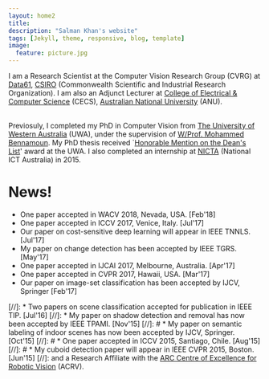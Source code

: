 ```yaml
---
layout: home2
title: 
description: "Salman Khan's website"
tags: [Jekyll, theme, responsive, blog, template]
image:
  feature: picture.jpg
---
```

I am a Research Scientist at the Computer Vision Research Group (CVRG) at [Data61](http://www.data61.csiro.au/), [CSIRO](http://www.csiro.au/) (Commonwealth Scientific and Industrial Research Organization). I am also an Adjunct Lecturer at [College of Electrical & Computer Science](https://cecs.anu.edu.au/) (CECS), [Australian National University](http://www.anu.edu.au/) (ANU).<br><br>


Previosuly, I completed my PhD in Computer Vision from [The University of Western Australia](http://www.uwa.edu.au/) (UWA), under the supervision of [W/Prof. Mohammed Bennamoun](http://staffhome.ecm.uwa.edu.au/~00051632/). My PhD thesis received `[Honorable Mention on the Dean's List](http://www.postgraduate.uwa.edu.au/students/funding/prizes/board-of-the-graduate-research-school-deans-list)' award at the UWA. I also completed an internship at [NICTA](https://en.wikipedia.org/wiki/NICTA) (National ICT Australia) in 2015. 

# News!

* One paper accepted in WACV 2018, Nevada, USA. [Feb'18]
* One paper accepted in ICCV 2017, Venice, Italy. [Jul'17]
* Our paper on cost-sensitive deep learning will appear in IEEE TNNLS. [Jul'17]
* My paper on change detection has been accepted by IEEE TGRS. [May'17]
* One paper accepted in IJCAI 2017, Melbourne, Australia. [Apr'17]
* One paper accepted in CVPR 2017, Hawaii, USA. [Mar'17]
* Our paper on image-set classification has been accepted by IJCV, Springer [Feb'17]

[//]: * Two papers on scene classification accepted for publication in IEEE TIP. [Jul'16]
[//]: * My paper on shadow detection and removal has now been accepted by IEEE TPAMI. [Nov'15]
[//]: # * My paper on semantic labeling of indoor scenes has now been accepted by IJCV, Springer. [Oct'15]
[//]: # * One paper accepted in ICCV 2015, Santiago, Chile. [Aug'15]
[//]: # * My cuboid detection paper will appear in IEEE CVPR 2015, Boston. [Jun'15] [//]: and a Research Affiliate with the [ARC Centre of Excellence for Robotic Vision](http://roboticvision.org/) (ACRV).

